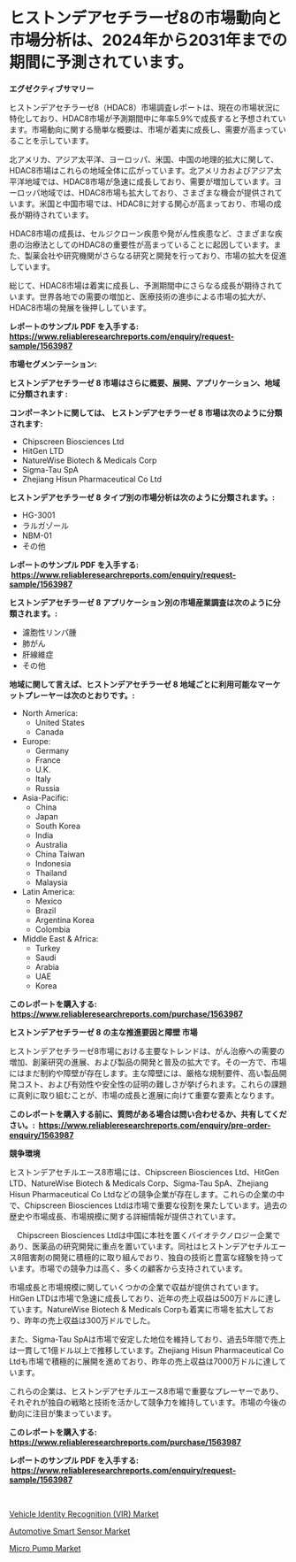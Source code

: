 <p><h1>ヒストンデアセチラーゼ8の市場動向と市場分析は、2024年から2031年までの期間に予測されています。</h1></p><p><strong>エグゼクティブサマリー</strong></p>
<p><p>ヒストンデアセチラーゼ8（HDAC8）市場調査レポートは、現在の市場状況に特化しており、HDAC8市場が予測期間中に年率5.9%で成長すると予想されています。市場動向に関する簡単な概要は、市場が着実に成長し、需要が高まっていることを示しています。</p><p>北アメリカ、アジア太平洋、ヨーロッパ、米国、中国の地理的拡大に関して、HDAC8市場はこれらの地域全体に広がっています。北アメリカおよびアジア太平洋地域では、HDAC8市場が急速に成長しており、需要が増加しています。ヨーロッパ地域では、HDAC8市場も拡大しており、さまざまな機会が提供されています。米国と中国市場では、HDAC8に対する関心が高まっており、市場の成長が期待されています。</p><p>HDAC8市場の成長は、セルジクローン疾患や発がん性疾患など、さまざまな疾患の治療法としてのHDAC8の重要性が高まっていることに起因しています。また、製薬会社や研究機関がさらなる研究と開発を行っており、市場の拡大を促進しています。</p><p>総じて、HDAC8市場は着実に成長し、予測期間中にさらなる成長が期待されています。世界各地での需要の増加と、医療技術の進歩による市場の拡大が、HDAC8市場の発展を後押ししています。</p></p>
<p><strong>レポートのサンプル PDF を入手する: <a href="https://www.reliableresearchreports.com/enquiry/request-sample/1563987">https://www.reliableresearchreports.com/enquiry/request-sample/1563987</a></strong></p>
<p><strong>市場セグメンテーション:</strong></p>
<p><strong> ヒストンデアセチラーゼ 8 市場はさらに概要、展開、アプリケーション、地域に分類されます :</strong></p>
<p><strong>コンポーネントに関しては、 ヒストンデアセチラーゼ 8 市場は次のように分類されます: &nbsp;</strong></p>
<p><ul><li>Chipscreen Biosciences Ltd</li><li>HitGen LTD</li><li>NatureWise Biotech & Medicals Corp</li><li>Sigma-Tau SpA</li><li>Zhejiang Hisun Pharmaceutical Co Ltd</li></ul></p>
<p><strong> ヒストンデアセチラーゼ 8 タイプ別の市場分析は次のように分類されます。:</strong></p>
<p><ul><li>HG-3001</li><li>ラルガゾール</li><li>NBM-01</li><li>その他</li></ul></p>
<p><strong>レポートのサンプル PDF を入手する: &nbsp;<a href="https://www.reliableresearchreports.com/enquiry/request-sample/1563987">https://www.reliableresearchreports.com/enquiry/request-sample/1563987</a></strong></p>
<p><strong> ヒストンデアセチラーゼ 8 アプリケーション別の市場産業調査は次のように分類されます。:</strong></p>
<p><ul><li>濾胞性リンパ腫</li><li>肺がん</li><li>肝線維症</li><li>その他</li></ul></p>
<p><strong>地域に関して言えば、ヒストンデアセチラーゼ 8 地域ごとに利用可能なマーケットプレーヤーは次のとおりです。:</strong></p>
<p><ul>
    <li>
        North America:
        <ul>
            <li>United States</li>
            <li>Canada</li>
        </ul>
    </li>
    <li>
        Europe:
        <ul>
            <li>Germany</li>
            <li>France</li>
            <li>U.K.</li>
            <li>Italy</li>
            <li>Russia</li>
        </ul>
    </li>
    <li>
        Asia-Pacific:
        <ul>
            <li>China</li>
            <li>Japan</li>
            <li>South Korea</li>
            <li>India</li>
            <li>Australia</li>
            <li>China Taiwan</li>
            <li>Indonesia</li>
            <li>Thailand</li>
            <li>Malaysia</li>
        </ul>
    </li>
    <li>
        Latin America:
        <ul>
            <li>Mexico</li>
            <li>Brazil</li>
            <li>Argentina Korea</li>
            <li>Colombia</li>
        </ul>
    </li>
    <li>
        Middle East & Africa:
        <ul>
            <li>Turkey</li>
            <li>Saudi</li>
            <li>Arabia</li>
            <li>UAE</li>
            <li>Korea</li>
        </ul>
    </li>
    </ul></p>
<p><strong>このレポートを購入する: &nbsp;<a href="https://www.reliableresearchreports.com/purchase/1563987">https://www.reliableresearchreports.com/purchase/1563987</a></strong></p>
<p><strong>ヒストンデアセチラーゼ 8 の主な推進要因と障壁 市場</strong></p>
<p><p>ヒストンデアセチラーゼ8市場における主要なトレンドは、がん治療への需要の増加、創薬研究の進展、および製品の開発と普及の拡大です。その一方で、市場にはまだ制約や障壁が存在します。主な障壁には、厳格な規制要件、高い製品開発コスト、および有効性や安全性の証明の難しさが挙げられます。これらの課題に真剣に取り組むことが、市場の成長と進展に向けて重要な要素となります。</p></p>
<p><strong>このレポートを購入する前に、質問がある場合は問い合わせるか、共有してください。:&nbsp; <a href="https://www.reliableresearchreports.com/enquiry/pre-order-enquiry/1563987">https://www.reliableresearchreports.com/enquiry/pre-order-enquiry/1563987</a></strong></p>
<p><strong>競争環境</strong></p>
<p><p>ヒストンデアセチルエース8市場には、Chipscreen Biosciences Ltd、HitGen LTD、NatureWise Biotech & Medicals Corp、Sigma-Tau SpA、Zhejiang Hisun Pharmaceutical Co Ltdなどの競争企業が存在します。これらの企業の中で、Chipscreen Biosciences Ltdは市場で重要な役割を果たしています。過去の歴史や市場成長、市場規模に関する詳細情報が提供されています。</p><p>　Chipscreen Biosciences Ltdは中国に本社を置くバイオテクノロジー企業であり、医薬品の研究開発に重点を置いています。同社はヒストンデアセチルエース8阻害剤の開発に積極的に取り組んでおり、独自の技術と豊富な経験を持っています。市場での競争力は高く、多くの顧客から支持されています。</p><p>市場成長と市場規模に関していくつかの企業で収益が提供されています。HitGen LTDは市場で急速に成長しており、近年の売上収益は500万ドルに達しています。NatureWise Biotech & Medicals Corpも着実に市場を拡大しており、昨年の売上収益は300万ドルでした。</p><p>また、Sigma-Tau SpAは市場で安定した地位を維持しており、過去5年間で売上は一貫して1億ドル以上で推移しています。Zhejiang Hisun Pharmaceutical Co Ltdも市場で積極的に展開を進めており、昨年の売上収益は7000万ドルに達しています。</p><p>これらの企業は、ヒストンデアセチルエース8市場で重要なプレーヤーであり、それぞれが独自の戦略と技術を活かして競争力を維持しています。市場の今後の動向に注目が集まっています。</p></p>
<p><strong>このレポートを購入する: &nbsp; <a href="https://www.reliableresearchreports.com/purchase/1563987">https://www.reliableresearchreports.com/purchase/1563987</a></strong></p>
<p><strong>レポートのサンプル PDF を入手する: &nbsp;<a href="https://www.reliableresearchreports.com/enquiry/request-sample/1563987">https://www.reliableresearchreports.com/enquiry/request-sample/1563987</a></strong><strong></strong></p>
<p>&nbsp;</p>
<p><p><a href="https://automatic-knee-4c7.notion.site/Vehicle-Identity-Recognition-VIR-Market-Size-and-Examines-its-Market-Scope-with-a-Primary-Focus--40671d6d93b74e93bdcf2d0387cf0823">Vehicle Identity Recognition (VIR) Market</a></p><p><a href="https://sulfuric-clavicle-d39.notion.site/Automotive-Smart-Sensor-Market-Size-Share-Trends-Analysis-Report-By-Application-Regional-Outlook-753e68531c8846e080cf9203fbd55de1">Automotive Smart Sensor Market</a></p><p><a href="https://view.publitas.com/reportprime-1/micro-pump-market-size-global-industry-overview-market-segmentation-and-forecast-2024-to-2031/">Micro Pump Market</a></p></p>